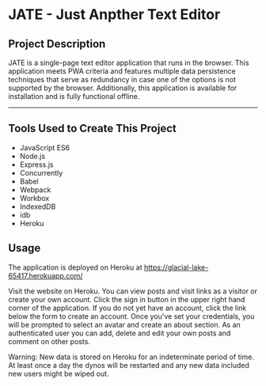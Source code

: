 # JATE - Just Anpther Text Editor

## Project Description
JATE is a single-page text editor application that runs in the browser. This application meets PWA criteria and features multiple data persistence techniques that serve as redundancy in case one of the options is not supported by the browser. Additionally, this application is available for installation and is fully functional offline.


---
## Tools Used to Create This Project
* JavaScript ES6
* Node.js
* Express.js
* Concurrently
* Babel
* Webpack
* Workbox
* IndexedDB
* idb
* Heroku

## Usage
The application is deployed on Heroku at https://glacial-lake-65417.herokuapp.com/

Visit the website on Heroku. You can view posts and visit links as a visitor or create your own account. Click the sign in button in the upper right hand corner of the application. If you do not yet have an account, click the link below the form to create an account. Once you've set your credentials, you will be prompted to select an avatar and create an about section. As an authenticated user you can add, delete and edit your own posts and comment on other posts.

Warning: New data is stored on Heroku for an indeterminate period of time. At least once a day the dynos will be restarted and any new data included new users might be wiped out.

